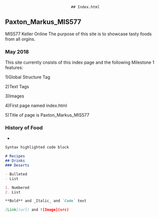                                   ## Index.html
## Paxton_Markus_MIS577
MIS577 Keller Online
The purpose of this site is to showcase tasty foods from all orgins.

### May 2018
This site currently cnsists of this index page and the following Milestone 1 features:

1)Global Structure Tag

2)Text Tags

3)Images

4)First page named index.html

5)Title of page is Paxton_Markus_MIS577

### History of Food

-

```markdown
Syntax highlighted code block

# Recipes
## Drinks
### Deserts

- Bulleted
- List

1. Numbered
2. List

**Bold** and _Italic_ and `Code` text

[Link](url) and ![Image](src)
```

